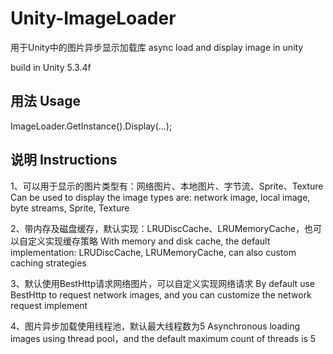 # Unity-ImageLoader
用于Unity中的图片异步显示加载库  async load and display image in unity

build in Unity 5.3.4f

## 用法 Usage

ImageLoader.GetInstance().Display(...);

## 说明 Instructions

1、可以用于显示的图片类型有：网络图片、本地图片、字节流、Sprite、Texture
Can be used to display the image types are: network image, local image, byte streams, Sprite, Texture

2、带内存及磁盘缓存，默认实现：LRUDiscCache、LRUMemoryCache，也可以自定义实现缓存策略
With memory and disk cache, the default implementation: LRUDiscCache, LRUMemoryCache, can also custom caching strategies

3、默认使用BestHttp请求网络图片，可以自定义实现网络请求
By default use BestHttp to request network images, and you can customize the network request implement

4、图片异步加载使用线程池，默认最大线程数为5
Asynchronous loading images using thread pool，and the default maximum count of threads is 5
